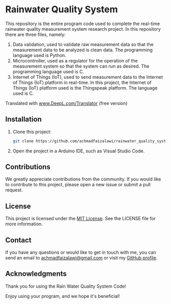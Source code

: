 # Rainwater Quality System

This repository is the entire program code used to complete the real-time rainwater quality measurement system research project. In this repository there are three files, namely:

1. Data validation, used to validate raw measurement data so that the measurement data to be analyzed is clean data. The programming language used is Python.
2. Microcontroller, used as a regulator for the operation of the measurement system so that the system can run as desired. The programming language used is C.
3. Internet of Things (IoT), used to send measurement data to the Internet of Things (IoT) platform in real-time. In this project, the Internet of Things (IoT) platform used is the Thingspeak platform. The language used is C.


Translated with www.DeepL.com/Translator (free version)

## Installation

1. Clone this project:

   ```bash
   git clone https://github.com/achmadfaizalawi/rainwater_quality_system.git

2. Open the project in a Arduino IDE, such as Visual Studio Code.

## Contributions
We greatly appreciate contributions from the community. If you would like to contribute to this project, please open a new issue or submit a pull request.

## License
This project is licensed under the [MIT License](https://github.com/achmadfaizalawi/rainwater_quality_system/blob/main/LICENSE). See the LICENSE file for more information.

## Contact
If you have any questions or would like to get in touch with me, you can send an email to achmadfaizalawi@gmail.com or visit my [GitHub profile](https://github.com/achmadfaizalawi).

## Acknowledgments
Thank you for using the Rain Water Quality System Code!

Enjoy using your program, and we hope it's beneficial!
